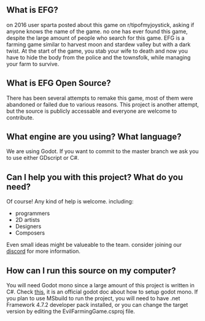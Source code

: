 ## What is EFG?
on 2016 user sparta posted about this game on r/tipofmyjoystick, asking if anyone knows the name of the game. no one has ever found this game, despite the large amount of people who search for this game.
EFG is a farming game similar to harvest moon and stardew valley but with a dark twist. At the start of the game, you stab your wife to death and now you have to hide the body from the police and the townsfolk, while managing your farm to survive.

## What is EFG Open Source?
There has been several attempts to remake this game, most of them were abandoned or failed due to various reasons. This project is another attempt, but the source is publicly accessable and everyone are welcome to contribute.

## What engine are you using? What language?
We are using Godot. If you want to commit to the master branch we ask you to use either GDscript or C#.

## Can I help you with this project? What do you need?
Of course! Any kind of help is welcome. including:
- programmers
- 2D artists
- Designers
- Composers 

Even small ideas might be valueable to the team. consider joining our [discord](https://discord.gg/gYeNEDv) for more information.

## How can I run this source on my computer?
You will need Godot mono since a large amount of this project is written in C#. Check [this](https://docs.godotengine.org/en/stable/getting_started/scripting/c_sharp/c_sharp_basics.html), it is an official godot doc about how to setup godot mono.
If you plan to use MSbuild to run the project, you will need to have .net Framework 4.7.2 developer pack  installed, or you can change the target version by editing the EvilFarmingGame.csproj file.
